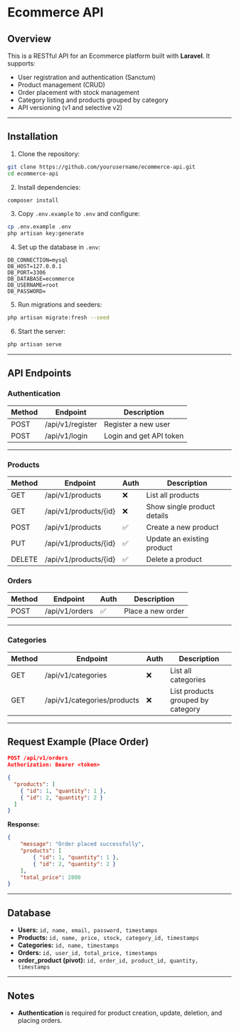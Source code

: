 # **Ecommerce API**

## **Overview**

This is a RESTful API for an Ecommerce platform built with **Laravel**. It supports:

-   User registration and authentication (Sanctum)
-   Product management (CRUD)
-   Order placement with stock management
-   Category listing and products grouped by category
-   API versioning (v1 and selective v2)

---

## **Installation**

1. Clone the repository:

```bash
git clone https://github.com/yourusername/ecommerce-api.git
cd ecommerce-api
```

2. Install dependencies:

```bash
composer install
```

3. Copy `.env.example` to `.env` and configure:

```bash
cp .env.example .env
php artisan key:generate
```

4. Set up the database in `.env`:

```env
DB_CONNECTION=mysql
DB_HOST=127.0.0.1
DB_PORT=3306
DB_DATABASE=ecommerce
DB_USERNAME=root
DB_PASSWORD=
```

5. Run migrations and seeders:

```bash
php artisan migrate:fresh --seed
```

6. Start the server:

```bash
php artisan serve
```

---

## **API Endpoints**

### **Authentication**

| Method | Endpoint         | Description             |
| ------ | ---------------- | ----------------------- |
| POST   | /api/v1/register | Register a new user     |
| POST   | /api/v1/login    | Login and get API token |

---

### **Products**

| Method | Endpoint              | Auth | Description                 |
| ------ | --------------------- | ---- | --------------------------- |
| GET    | /api/v1/products      | ❌   | List all products           |
| GET    | /api/v1/products/{id} | ❌   | Show single product details |
| POST   | /api/v1/products      | ✅   | Create a new product        |
| PUT    | /api/v1/products/{id} | ✅   | Update an existing product  |
| DELETE | /api/v1/products/{id} | ✅   | Delete a product            |

### **Orders**

| Method | Endpoint       | Auth | Description       |
| ------ | -------------- | ---- | ----------------- |
| POST   | /api/v1/orders | ✅   | Place a new order |

---

### **Categories**

| Method | Endpoint                    | Auth | Description                       |
| ------ | --------------------------- | ---- | --------------------------------- |
| GET    | /api/v1/categories          | ❌   | List all categories               |
| GET    | /api/v1/categories/products | ❌   | List products grouped by category |

---

## **Request Example (Place Order)**

```json
POST /api/v1/orders
Authorization: Bearer <token>

{
  "products": [
    { "id": 1, "quantity": 1 },
    { "id": 2, "quantity": 2 }
  ]
}
```

**Response:**

```json
{
    "message": "Order placed successfully",
    "products": [
        { "id": 1, "quantity": 1 },
        { "id": 2, "quantity": 2 }
    ],
    "total_price": 2800
}
```

---

## **Database**

-   **Users:** `id, name, email, password, timestamps`
-   **Products:** `id, name, price, stock, category_id, timestamps`
-   **Categories:** `id, name, timestamps`
-   **Orders:** `id, user_id, total_price, timestamps`
-   **order_product (pivot):** `id, order_id, product_id, quantity, timestamps`

---

## **Notes**

-   **Authentication** is required for product creation, update, deletion, and placing orders.
